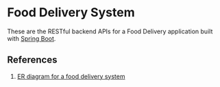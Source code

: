 # Food Delivery System
These are the RESTful backend APIs for a Food Delivery application
built with [Spring Boot](https://start.spring.io).

## References
1. [ER diagram for a food delivery system](https://github.com/ahr9n/delivery-food)